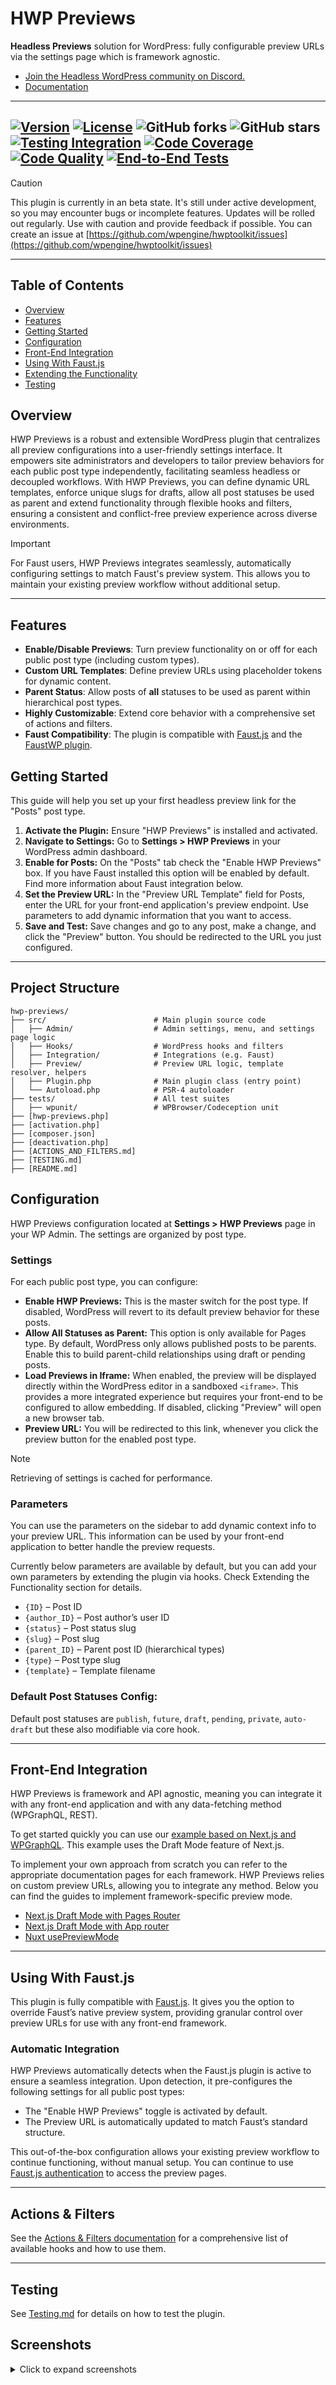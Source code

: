 # HWP Previews

**Headless Previews** solution for WordPress: fully configurable preview URLs via the settings page which is framework agnostic.

* [Join the Headless WordPress community on Discord.](https://discord.gg/headless-wordpress-836253505944813629)
* [Documentation](#getting-started)


-----

[![Version](https://img.shields.io/badge/version-0.0.1-beta)]()
[![License](https://img.shields.io/badge/license-GPLv2%2B-green)]()
![GitHub forks](https://img.shields.io/github/forks/wpengine/hwptoolkit?style=social)
![GitHub stars](https://img.shields.io/github/stars/wpengine/hwptoolkit?style=social)
[![Testing Integration](https://img.shields.io/github/check-runs/wpengine/hwptoolkit/main?checkName=hwp-previews%20codeception%20tests&label=Automated%20Tests)](https://github.com/wpengine/hwptoolkit/actions)
[![Code Coverage](https://img.shields.io/badge/coverage-%3E95%25-brightgreen?label=Code%20Coverage)](https://github.com/wpengine/hwptoolkit/actions)
[![Code Quality](https://img.shields.io/github/check-runs/wpengine/hwptoolkit/main?checkName=hwp-previews%20php%20code%20quality%20checks&label=Code%20Quality%20Checks)](https://github.com/wpengine/hwptoolkit/actions)
[![End-to-End Tests](https://github.com/wpengine/hwptoolkit/workflows/End-to-End%20Tests/badge.svg)](https://github.com/wpengine/hwptoolkit/actions?query=workflow%3A%22End-to-End+Tests%22)
-----



> [!CAUTION]
> This plugin is currently in an beta state. It's still under active development, so you may encounter bugs or incomplete features. Updates will be rolled out regularly. Use with caution and provide feedback if possible. You can create an issue at [https://github.com/wpengine/hwptoolkit/issues](https://github.com/wpengine/hwptoolkit/issues)

---

## Table of Contents

- [Overview](#overview)
- [Features](#features)
- [Getting Started](#getting-started)
- [Configuration](#configuration)
- [Front-End Integration](#front-end-integration)
- [Using With Faust.js](#using-with-faustjs)
- [Extending the Functionality](#extending-the-functionality)
- [Testing](#testing)

## Overview

HWP Previews is a robust and extensible WordPress plugin that centralizes all preview configurations into a user-friendly settings interface.
It empowers site administrators and developers to tailor preview behaviors for each public post type independently, facilitating seamless headless or decoupled workflows.
With HWP Previews, you can define dynamic URL templates, enforce unique slugs for drafts, allow all post statuses be used as parent and extend functionality through flexible hooks and filters, ensuring a consistent and conflict-free preview experience across diverse environments.



>[!IMPORTANT]
> For Faust users, HWP Previews integrates seamlessly, automatically configuring settings to match Faust's preview system. This allows you to maintain your existing preview workflow without additional setup.

---

## Features

- **Enable/Disable Previews**: Turn preview functionality on or off for each public post type (including custom types).
- **Custom URL Templates**: Define preview URLs using placeholder tokens for dynamic content.
- **Parent Status**: Allow posts of **all** statuses to be used as parent within hierarchical post types.
- **Highly Customizable**: Extend core behavior with a comprehensive set of actions and filters.
- **Faust Compatibility**: The plugin is compatible with [Faust.js](https://faustjs.org/) and the [FaustWP plugin](https://github.com/wpengine/faustjs/tree/canary/plugins/faustwp).


## Getting Started

This guide will help you set up your first headless preview link for the "Posts" post type.

1.  **Activate the Plugin:** Ensure "HWP Previews" is installed and activated.
2.  **Navigate to Settings:** Go to **Settings > HWP Previews** in your WordPress admin dashboard.
3.  **Enable for Posts:** On the "Posts" tab check the "Enable HWP Previews" box. If you have Faust installed this option will be enabled by default. Find more information about Faust integration below.
4.  **Set the Preview URL:** In the "Preview URL Template" field for Posts, enter the URL for your front-end application's preview endpoint. Use parameters to add dynamic information that you want to access.
5.  **Save and Test:** Save changes and go to any post, make a change, and click the "Preview" button. You should be redirected to the URL you just configured.

---

## Project Structure

```text
hwp-previews/
├── src/                        # Main plugin source code
│   ├── Admin/                  # Admin settings, menu, and settings page logic
│   ├── Hooks/                  # WordPress hooks and filters
│   ├── Integration/            # Integrations (e.g. Faust)
│   ├── Preview/                # Preview URL logic, template resolver, helpers
│   ├── Plugin.php              # Main plugin class (entry point)
│   └── Autoload.php            # PSR-4 autoloader
├── tests/                      # All test suites
│   ├── wpunit/                 # WPBrowser/Codeception unit 
├── [hwp-previews.php]
├── [activation.php]
├── [composer.json]
├── [deactivation.php]
├── [ACTIONS_AND_FILTERS.md]
├── [TESTING.md]
├── [README.md]
```

## Configuration

HWP Previews configuration located at **Settings > HWP Previews** page in your WP Admin. The settings are organized by post type.

### Settings

For each public post type, you can configure:

- **Enable HWP Previews:** This is the master switch for the post type. If disabled, WordPress will revert to its default preview behavior for these posts.
- **Allow All Statuses as Parent:** This option is only available for Pages type. By default, WordPress only allows published posts to be parents. Enable this to build parent-child relationships using draft or pending posts.
- **Load Previews in Iframe:** When enabled, the preview will be displayed directly within the WordPress editor in a sandboxed `<iframe>`. This provides a more integrated experience but requires your front-end to be configured to allow embedding. If disabled, clicking "Preview" will open a new browser tab.
- **Preview URL:** You will be redirected to this link, whenever you click the preview button for the enabled post type.

> [!NOTE]  
> Retrieving of settings is cached for performance.

### Parameters

You can use the parameters on the sidebar to add dynamic context info to your preview URL. This information can be used by your front-end application to better handle the preview requests.

Currently below parameters are available by default, but you can add your own parameters by extending the plugin via hooks. Check Extending the Functionality section for details.

- `{ID}` – Post ID
- `{author_ID}` – Post author’s user ID
- `{status}` – Post status slug
- `{slug}` – Post slug
- `{parent_ID}` – Parent post ID (hierarchical types)
- `{type}` – Post type slug
- `{template}` – Template filename

### Default Post Statuses Config:

Default post statuses are `publish`, `future`, `draft`, `pending`, `private`, `auto-draft` but these also modifiable via core hook.

---

## Front-End Integration

HWP Previews is framework and API agnostic, meaning you can integrate it with any front-end application and with any data-fetching method (WPGraphQL, REST).

To get started quickly you can use our [example based on Next.js and WPGraphQL](https://github.com/wpengine/hwptoolkit/tree/main/examples/next/hwp-preview-wpgraphql). This example uses the Draft Mode feature of Next.js.

To implement your own approach from scratch you can refer to the appropriate documentation pages for each framework. HWP Previews relies on custom preview URLs, allowing you to integrate any method. Below you can find the guides to implement framework-specific preview mode.

- [Next.js Draft Mode with Pages Router](https://nextjs.org/docs/pages/guides/draft-mode)
- [Next.js Draft Mode with App router](https://nextjs.org/docs/app/guides/draft-mode)
- [Nuxt usePreviewMode](https://nuxt.com/docs/api/composables/use-preview-mode)

---

## Using With Faust.js

This plugin is fully compatible with [Faust.js](https://faustjs.org/). It gives you the option to override Faust’s native preview system, providing granular control over preview URLs for use with any front-end framework.

### Automatic Integration

HWP Previews automatically detects when the Faust.js plugin is active to ensure a seamless integration. Upon detection, it pre-configures the following settings for all public post types:

- The "Enable HWP Previews" toggle is activated by default.
- The Preview URL is automatically updated to match Faust’s standard structure.

This out-of-the-box configuration allows your existing preview workflow to continue functioning, without manual setup. You can continue to use [Faust.js authentication](https://faustjs.org/docs/how-to/authentication/) to access the preview pages.

---

## Actions & Filters

See the [Actions & Filters documentation](ACTIONS_AND_FILTERS.md) for a comprehensive list of available hooks and how to use them.

---

## Testing

See [Testing.md](TESTING.md) for details on how to test the plugin.

## Screenshots

<details>
<summary>Click to expand screenshots</summary>

![Custom Post Type Preview](./screenshots/settings_page.png)
*Preview settings page.*

![Custom Post Type Preview](./screenshots/cpt_preview.png)
*Preview settings for a custom post type.*

![Post Preview](./screenshots/post_preview.png)
*Preview button in the WordPress editor.*

![Post Preview in Iframe](./screenshots/post_preview_iframe.png)
*Preview loaded inside the WordPress editor using an iframe.*

![Preview Token](./screenshots/preview_token.png)
*Preview token parameter for secure preview URLs.*

![App Password](./screenshots/app_password.png)
*App password setup for authentication.*
</details>
